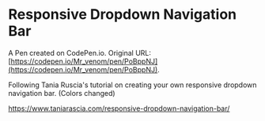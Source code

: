 # Responsive Dropdown Navigation Bar

A Pen created on CodePen.io. Original URL: [https://codepen.io/Mr_venom/pen/PoBppNJ](https://codepen.io/Mr_venom/pen/PoBppNJ).

Following Tania Ruscia's tutorial on creating your own responsive dropdown navigation bar. (Colors changed)

https://www.taniarascia.com/responsive-dropdown-navigation-bar/